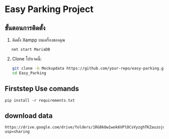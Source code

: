 # Easy Parking Project

## ขั้นตอนการติดตั้ง

1. ติดตั้ง Xampp บนเครื่องของคุณ
```
   net start MariaDB
```
2. Clone โปรเจคนี้:
   ```bash
   git clone -b Mockupdata https://github.com/your-repo/easy-parking.git
   cd Easy_Parking
   ```
## Firststep Use comands 
```
pip install -r requirements.txt
```

## download data
```
https://drive.google.com/drive/folders/1RG8kOw1wok6VPlOCsVyzghTKZauzojdB?usp=sharing
```


